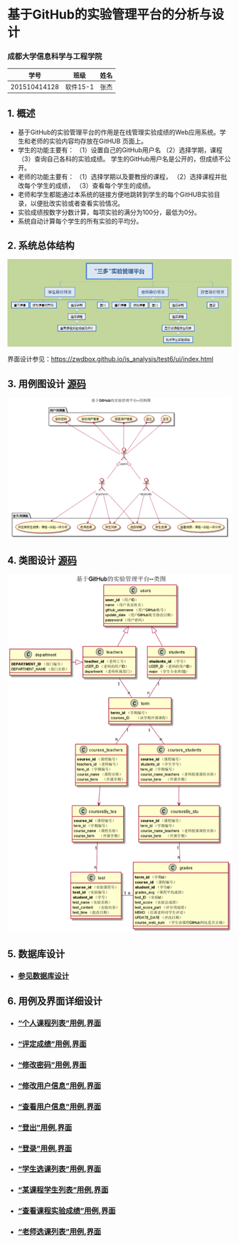 
# 基于GitHub的实验管理平台的分析与设计

### 成都大学信息科学与工程学院

|学号|班级|姓名|
|:---------------:|:------------:|:------------:|
|201510414128|软件15-1|张杰|

## 1. 概述
- 基于GitHub的实验管理平台的作用是在线管理实验成绩的Web应用系统。学生和老师的实验内容均存放在GitHUB
页面上。
- 学生的功能主要有：
                    （1）设置自己的GitHub用户名
                    （2）选择学期，课程
                    （3）查询自己各科的实验成绩。
  学生的GitHub用户名是公开的，但成绩不公开。
- 老师的功能主要有：
                    （1）选择学期以及要教授的课程，
                    （2）选择课程并批改每个学生的成绩，
                    （3）查看每个学生的成绩。
- 老师和学生都能通过本系统的链接方便地跳转到学生的每个GitHUB实验目录，以便批改实验或者查看实验情况。
- 实验成绩按数字分数计算，每项实验的满分为100分，最低为0分。
- 系统自动计算每个学生的所有实验的平均分。
    
## 2. 系统总体结构
![](系统结构图.png)

界面设计参见：https://zwdbox.github.io/is_analysis/test6/ui/index.html
    
## 3. 用例图设计 [源码](src/UseCase.puml)
![](UseCase.png)

## 4. 类图设计 [源码](src/类图.puml)
![](./类图.png)

## 5. 数据库设计
- ### [参见数据库设计](./数据库设计.md)

## 6. 用例及界面详细设计
- ### [“个人课程列表”用例](用例/个人课程列表.md),[界面](https://github.com/201510414128/is_analysis/tree/master/test6/ui/个人课程列表.html)
- ### [“评定成绩”用例](./用例/评定成绩.md),[界面](https://zwdbox.github.io/is_analysis/test6/ui/评定成绩.html)
- ### [“修改密码”用例](./用例/修改密码.md),[界面](https://github.com/201510414128/is_analysis/test6/ui/修改密码.html)
- ### [“修改用户信息”用例](./用例/修改用户信息.md),[界面](https://github.com/201510414128/is_analysis/test6/ui/修改用户信息.html)
- ### [“查看用户信息”用例](./用例/查看用户信息.md),[界面](https://github.com/201510414128/is_analysis/test6/ui/查看用户信息.html)
- ### [“登出”用例](./用例/登出.md),[界面](https://github.com/201510414128/is_analysis/test6/ui/登出.html)
- ### [“登录”用例](./用例/登录.md),[界面](https://github.com/201510414128/is_analysis/test6/ui/登录.html)
- ### [“学生选课列表”用例](用例/学生选课列表.md),[界面](https://github.com/201510414128/is_analysis/test6/ui/学生选课列表.html)
- ### [“某课程学生列表”用例](用例/某课程学生列表.md),[界面](https://github.com/201510414128/is_analysis/test6/ui/某课程学生列表.html) 
- ### [“查看课程实验成绩”用例](用例/查看课程实验成绩.md),[界面](https://github.com/201510414128/is_analysis/test6/ui/查看课程实验成绩.html)  
- ### [“老师选课列表”用例](用例/老师选课列表.md),[界面](https://github.com/201510414128/is_analysis/test6/ui/老师选课列表.html) 

